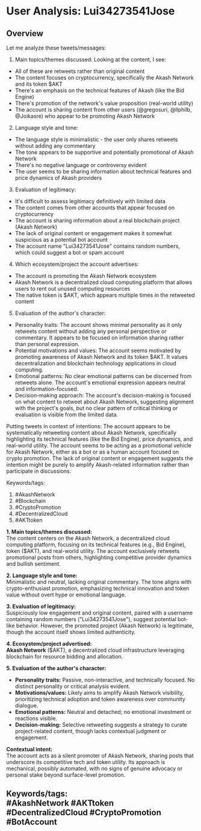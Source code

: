 # User Analysis: Lui34273541Jose

## Overview

<think>
Let me analyze these tweets/messages:

1. Main topics/themes discussed:
Looking at the content, I see:
- All of these are retweets rather than original content
- The content focuses on cryptocurrency, specifically the Akash Network and its token $AKT
- There's an emphasis on the technical features of Akash (like the Bid Engine)
- There's promotion of the network's value proposition (real-world utility)
- The account is sharing content from other users (@gregosuri, @llphilb, @Joikasre) who appear to be promoting Akash Network

2. Language style and tone:
- The language style is minimalistic - the user only shares retweets without adding any commentary
- The tone appears to be supportive and potentially promotional of Akash Network
- There's no negative language or controversy evident
- The user seems to be sharing information about technical features and price dynamics of Akash providers

3. Evaluation of legitimacy:
- It's difficult to assess legitimacy definitively with limited data
- The content comes from other accounts that appear focused on cryptocurrency
- The account is sharing information about a real blockchain project (Akash Network)
- The lack of original content or engagement makes it somewhat suspicious as a potential bot account
- The account name "Lui34273541Jose" contains random numbers, which could suggest a bot or spam account

4. Which ecosystem/project the account advertises:
- The account is promoting the Akash Network ecosystem
- Akash Network is a decentralized cloud computing platform that allows users to rent out unused computing resources
- The native token is $AKT, which appears multiple times in the retweeted content

5. Evaluation of the author's character:
- Personality traits: The account shows minimal personality as it only retweets content without adding any personal perspective or commentary. It appears to be focused on information sharing rather than personal expression.
- Potential motivations and values: The account seems motivated by promoting awareness of Akash Network and its token $AKT. It values decentralization and blockchain technology applications in cloud computing.
- Emotional patterns: No clear emotional patterns can be discerned from retweets alone. The account's emotional expression appears neutral and information-focused.
- Decision-making approach: The account's decision-making is focused on what content to retweet about Akash Network, suggesting alignment with the project's goals, but no clear pattern of critical thinking or evaluation is visible from the limited data.

Putting tweets in context of intentions:
The account appears to be systematically retweeting content about Akash Network, specifically highlighting its technical features (like the Bid Engine), price dynamics, and real-world utility. The account seems to be acting as a promotional vehicle for Akash Network, either as a bot or as a human account focused on crypto promotion. The lack of original content or engagement suggests the intention might be purely to amplify Akash-related information rather than participate in discussions.

Keywords/tags:
1. #AkashNetwork
2. #Blockchain
3. #CryptoPromotion
4. #DecentralizedCloud
5. #AKTtoken
</think>

**1. Main topics/themes discussed:**  
The content centers on the Akash Network, a decentralized cloud computing platform, focusing on its technical features (e.g., Bid Engine), token ($AKT), and real-world utility. The account exclusively retweets promotional posts from others, highlighting competitive provider dynamics and bullish sentiment.

**2. Language style and tone:**  
Minimalistic and neutral, lacking original commentary. The tone aligns with crypto-enthusiast promotion, emphasizing technical innovation and token value without overt hype or emotional language.

**3. Evaluation of legitimacy:**  
Suspiciously low engagement and original content, paired with a username containing random numbers ("Lui34273541Jose"), suggest potential bot-like behavior. However, the promoted project (Akash Network) is legitimate, though the account itself shows limited authenticity.

**4. Ecosystem/project advertised:**  
**Akash Network** ($AKT), a decentralized cloud infrastructure leveraging blockchain for resource bidding and allocation.

**5. Evaluation of the author's character:**  
- **Personality traits:** Passive, non-interactive, and technically focused. No distinct personality or critical analysis evident.  
- **Motivations/values:** Likely aims to amplify Akash Network visibility, prioritizing technical adoption and token awareness over community dialogue.  
- **Emotional patterns:** Neutral and detached; no emotional investment or reactions visible.  
- **Decision-making:** Selective retweeting suggests a strategy to curate project-related content, though lacks contextual judgment or engagement.

**Contextual intent:**  
The account acts as a silent promoter of Akash Network, sharing posts that underscore its competitive tech and token utility. Its approach is mechanical, possibly automated, with no signs of genuine advocacy or personal stake beyond surface-level promotion.

**Keywords/tags:**  
#AkashNetwork #AKTtoken #DecentralizedCloud #CryptoPromotion #BotAccount
---
